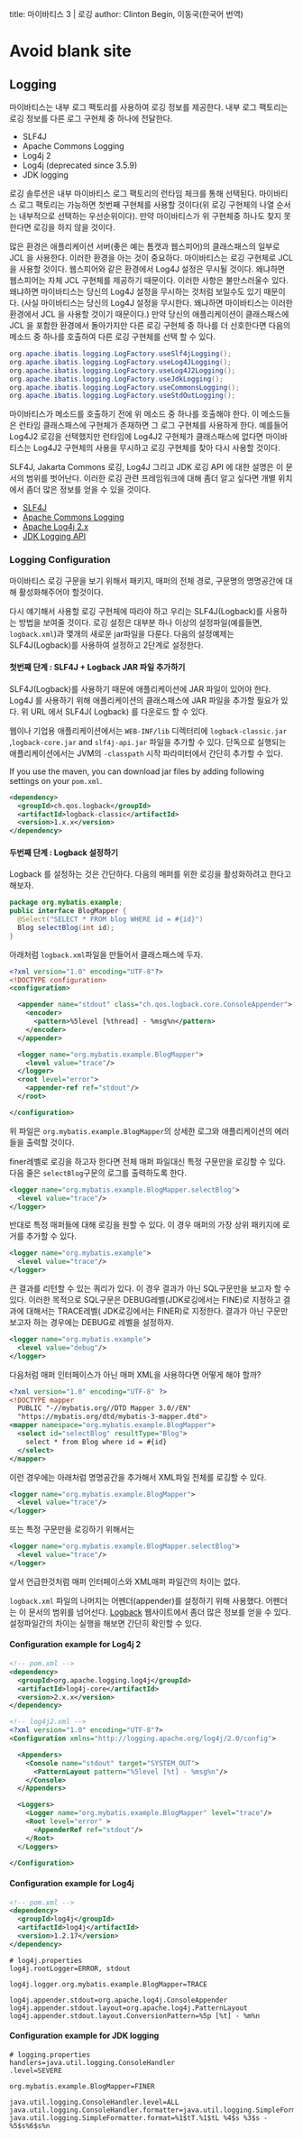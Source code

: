 title: 마이바티스 3 | 로깅
author: Clinton Begin, 이동국(한국어 번역)

<h1 class="d-none">Avoid blank site</h1>

## Logging

마이바티스는 내부 로그 팩토리를 사용하여 로깅 정보를 제공한다. 내부 로그 팩토리는 로깅 정보를 다른 로그 구현체 중 하나에 전달한다.

- SLF4J
- Apache Commons Logging
- Log4j 2
- Log4j (deprecated since 3.5.9)
- JDK logging

로깅 솔루션은 내부 마이바티스 로그 팩토리의 런타임 체크를 통해 선택된다. 마이바티스 로그 팩토리는 가능하면 첫번째 구현체를 사용할 것이다(위 로깅 구현체의 나열 순서는 내부적으로 선택하는 우선순위이다). 만약
마이바티스가 위 구현체중 하나도 찾지 못한다면 로깅을 하지 않을 것이다.

많은 환경은 애플리케이션 서버(좋은 예는 톰캣과 웹스피어)의 클래스패스의 일부로 JCL 을 사용한다. 이러한 환경을 아는 것이 중요하다. 마이바티스는 로깅 구현체로 JCL 을 사용할 것이다. 웹스피어와 같은 환경에서
Log4J 설정은 무시될 것이다. 왜냐하면 웹스피어는 자체 JCL 구현체를 제공하기 때문이다. 이러한 사항은 불만스러울수 있다. 왜냐하면 마이바티스는 당신의 Log4J 설정을 무시하는 것처럼 보일수도 있기
때문이다. (사실 마이바티스는 당신의 Log4J 설정을 무시한다. 왜냐하면 마이바티스는 이러한 환경에서 JCL 을 사용할 것이기 때문이다.) 만약 당신의 애플리케이션이 클래스패스에 JCL 을 포함한 환경에서
돌아가지만 다른 로깅 구현체 중 하나를 더 선호한다면 다음의 메소드 중 하나를 호출하여 다른 로깅 구현체를 선택 할 수 있다.

```java
org.apache.ibatis.logging.LogFactory.useSlf4jLogging();
org.apache.ibatis.logging.LogFactory.useLog4JLogging();
org.apache.ibatis.logging.LogFactory.useLog4J2Logging();
org.apache.ibatis.logging.LogFactory.useJdkLogging();
org.apache.ibatis.logging.LogFactory.useCommonsLogging();
org.apache.ibatis.logging.LogFactory.useStdOutLogging();
```

마이바티스가 메소드를 호출하기 전에 위 메소드 중 하나를 호출해야 한다. 이 메소드들은 런타임 클래스패스에 구현체가 존재하면 그 로그 구현체를 사용하게 한다. 예를들어 Log4J2 로깅을 선택했지만 런타임에
Log4J2 구현체가 클래스패스에 없다면 마이바티스는 Log4J2 구현체의 사용을 무시하고 로깅 구현체를 찾아 다시 사용할 것이다.

SLF4J, Jakarta Commons 로깅, Log4J 그리고 JDK 로깅 API 에 대한 설명은 이 문서의 범위를 벗어난다. 이러한 로깅 관련 프레임워크에 대해 좀더 알고 싶다면 개별 위치에서 좀더 많은 정보를
얻을 수 있을 것이다.

- [SLF4J](https://www.slf4j.org/)
- [Apache Commons Logging](https://commons.apache.org/proper/commons-logging/)
- [Apache Log4j 2.x](https://logging.apache.org/log4j/2.x/)
- [JDK Logging API](https://docs.oracle.com/javase/8/docs/technotes/guides/logging/overview.html)

### Logging Configuration

마이바티스 로깅 구문을 보기 위해서 패키지, 매퍼의 전체 경로, 구문명의 명명공간에 대해 활성화해주어야 할것이다.

다시 얘기해서 사용할 로깅 구현체에 따라야 하고 우리는 SLF4J(Logback)를 사용하는 방법을 보여줄 것이다. 로깅 설정은 대부분 하나 이상의 설정파일(예를들면, `logback.xml`)과 몇개의 새로운
jar파일을 다룬다. 다음의 설정예제는 SLF4J(Logback)를 사용하여 설정하고 2단계로 설정한다.

#### 첫번째 단계 : SLF4J + Logback JAR 파일 추가하기

SLF4J(Logback)를 사용하기 때문에 애플리케이션에 JAR 파일이 있어야 한다. Log4J 를 사용하기 위해 애플리케이션의 클래스패스에 JAR 파일을 추가할 필요가 있다. 위 URL 에서 SLF4J(
Logback) 를 다운로드 할 수 있다.

웹이나 기업용 애플리케이션에서는 `WEB-INF/lib` 디렉터리에 `logback-classic.jar` ,`logback-core.jar` and `slf4j-api.jar` 파일을 추가할 수 있다. 단독으로
실행되는 애플리케이션에서는 JVM의 `-classpath` 시작 파라미터에서 간단히 추가할 수 있다.

If you use the maven, you can download jar files by adding following settings on your `pom.xml`.

```xml
<dependency>
  <groupId>ch.qos.logback</groupId>
  <artifactId>logback-classic</artifactId>
  <version>1.x.x</version>
</dependency>
```

#### 두번째 단계 : Logback 설정하기

Logback 를 설정하는 것은 간단하다. 다음의 매퍼를 위한 로깅을 활성화하려고 한다고 해보자.

```java
package org.mybatis.example;
public interface BlogMapper {
  @Select("SELECT * FROM blog WHERE id = #{id}")
  Blog selectBlog(int id);
}
```

아래처럼 `logback.xml`파일을 만들어서 클래스패스에 두자.

```xml
<?xml version="1.0" encoding="UTF-8"?>
<!DOCTYPE configuration>
<configuration>

  <appender name="stdout" class="ch.qos.logback.core.ConsoleAppender">
    <encoder>
      <pattern>%5level [%thread] - %msg%n</pattern>
    </encoder>
  </appender>

  <logger name="org.mybatis.example.BlogMapper">
    <level value="trace"/>
  </logger>
  <root level="error">
    <appender-ref ref="stdout"/>
  </root>

</configuration>
```

위 파일은 `org.mybatis.example.BlogMapper`의 상세한 로그와 애플리케이션의 에러들을 출력할 것이다.

finer레벨로 로깅을 하고자 한다면 전체 매퍼 파일대신 특정 구문만을 로깅할 수 있다. 다음 줄은 `selectBlog`구문의 로그를 출력하도록 한다.

```xml
<logger name="org.mybatis.example.BlogMapper.selectBlog">
  <level value="trace"/>
</logger>
```

반대로 특정 매퍼들에 대해 로깅을 원할 수 있다. 이 경우 매퍼의 가장 상위 패키지에 로거를 추가할 수 있다.

```xml
<logger name="org.mybatis.example">
  <level value="trace"/>
</logger>
```

큰 결과를 리턴할 수 있는 쿼리가 있다. 이 경우 결과가 아닌 SQL구문만을 보고자 할 수 있다. 이러한 목적으로 SQL구문은 DEBUG레벨(JDK로깅에서는 FINE)로 지정하고 결과에 대해서는 TRACE레벨(
JDK로깅에서는 FINER)로 지정한다. 결과가 아닌 구문만 보고자 하는 경우에는 DEBUG로 레벨을 설정하자.

```xml
<logger name="org.mybatis.example">
  <level value="debug"/>
</logger>
```

다음처럼 매퍼 인터페이스가 아닌 매퍼 XML을 사용하다면 어떻게 해야 할까?

```xml
<?xml version="1.0" encoding="UTF-8" ?>
<!DOCTYPE mapper
  PUBLIC "-//mybatis.org//DTD Mapper 3.0//EN"
  "https://mybatis.org/dtd/mybatis-3-mapper.dtd">
<mapper namespace="org.mybatis.example.BlogMapper">
  <select id="selectBlog" resultType="Blog">
    select * from Blog where id = #{id}
  </select>
</mapper>
```

이런 경우에는 아래처럼 명명공간을 추가해서 XML파일 전체를 로깅할 수 있다.

```xml
<logger name="org.mybatis.example.BlogMapper">
  <level value="trace"/>
</logger>
```

또는 특정 구문만을 로깅하기 위해서는

```xml
<logger name="org.mybatis.example.BlogMapper.selectBlog">
  <level value="trace"/>
</logger>
```

앞서 언급한것처럼 매퍼 인터페이스와 XML매퍼 파일간의 차이는 없다.

`logback.xml` 파일의 나머지는 어펜더(appender)를 설정하기 위해 사용했다. 어펜더는 이 문서의 범위를 넘어선다. [Logback](https://logback.qos.ch/) 웹사이트에서 좀더 많은
정보를 얻을 수 있다. 설정파일간의 차이는 실행을 해보면 간단히 확인할 수 있다.

#### Configuration example for Log4j 2

```xml
<!-- pom.xml -->
<dependency>
  <groupId>org.apache.logging.log4j</groupId>
  <artifactId>log4j-core</artifactId>
  <version>2.x.x</version>
</dependency>
```

```xml
<!-- log4j2.xml -->
<?xml version="1.0" encoding="UTF-8"?>
<Configuration xmlns="http://logging.apache.org/log4j/2.0/config">

  <Appenders>
    <Console name="stdout" target="SYSTEM_OUT">
      <PatternLayout pattern="%5level [%t] - %msg%n"/>
    </Console>
  </Appenders>

  <Loggers>
    <Logger name="org.mybatis.example.BlogMapper" level="trace"/>
    <Root level="error" >
      <AppenderRef ref="stdout"/>
    </Root>
  </Loggers>

</Configuration>
```

#### Configuration example for Log4j

```xml
<!-- pom.xml -->
<dependency>
  <groupId>log4j</groupId>
  <artifactId>log4j</artifactId>
  <version>1.2.17</version>
</dependency>
```

```properties
# log4j.properties
log4j.rootLogger=ERROR, stdout

log4j.logger.org.mybatis.example.BlogMapper=TRACE

log4j.appender.stdout=org.apache.log4j.ConsoleAppender
log4j.appender.stdout.layout=org.apache.log4j.PatternLayout
log4j.appender.stdout.layout.ConversionPattern=%5p [%t] - %m%n
```

#### Configuration example for JDK logging

```properties
# logging.properties
handlers=java.util.logging.ConsoleHandler
.level=SEVERE

org.mybatis.example.BlogMapper=FINER

java.util.logging.ConsoleHandler.level=ALL
java.util.logging.ConsoleHandler.formatter=java.util.logging.SimpleFormatter
java.util.logging.SimpleFormatter.format=%1$tT.%1$tL %4$s %3$s - %5$s%6$s%n
```
